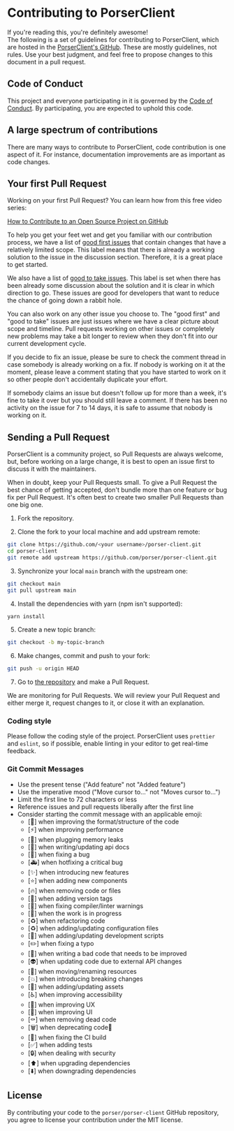 # Contributing to PorserClient

If you're reading this, you're definitely awesome!
<br />
The following is a set of guidelines for contributing to PorserClient, which are hosted in the [PorserClient's GitHub](https://github.com/porser/porser-client). These are mostly guidelines, not rules. Use your best judgment, and feel free to propose changes to this document in a pull request.

## Code of Conduct

This project and everyone participating in it is governed by the [Code of Conduct](https://github.com/porser/porser-client/blob/main/CODE_OF_CONDUCT.md). By participating, you are expected to uphold this code.

## A large spectrum of contributions

There are many ways to contribute to PorserClient, code contribution is one aspect of it. For instance, documentation improvements are as important as code changes.

## Your first Pull Request

Working on your first Pull Request? You can learn how from this free video series:

[How to Contribute to an Open Source Project on GitHub](https://egghead.io/courses/how-to-contribute-to-an-open-source-project-on-github)

To help you get your feet wet and get you familiar with our contribution process, we have a list of [good first issues](https://github.com/porser/porser-client/issues?q=is:open+is:issue+label:"good+first+issue") that contain changes that have a relatively limited scope. This label means that there is already a working solution to the issue in the discussion section. Therefore, it is a great place to get started.

We also have a list of [good to take issues](https://github.com/porser/porser-client/issues?q=is:open+is:issue+label:"good+to+take"). This label is set when there has been already some discussion about the solution and it is clear in which direction to go. These issues are good for developers that want to reduce the chance of going down a rabbit hole.

You can also work on any other issue you choose to.
The "good first" and "good to take" issues are just issues where we have a clear picture about scope and timeline.
Pull requests working on other issues or completely new problems may take a bit longer to review when they don't fit into our current development cycle.

If you decide to fix an issue, please be sure to check the comment thread in case somebody is already working on a fix. If nobody is working on it at the moment, please leave a comment stating that you have started to work on it so other people don't accidentally duplicate your effort.

If somebody claims an issue but doesn't follow up for more than a week, it's fine to take it over but you should still leave a comment.
If there has been no activity on the issue for 7 to 14 days, it is safe to assume that nobody is working on it.

## Sending a Pull Request

PorserClient is a community project, so Pull Requests are always welcome, but, before working on a large change, it is best to open an issue first to discuss it with the maintainers.

When in doubt, keep your Pull Requests small. To give a Pull Request the best chance of getting accepted, don't bundle more than one feature or bug fix per Pull Request. It's often best to create two smaller Pull Requests than one big one.

1. Fork the repository.

2. Clone the fork to your local machine and add upstream remote:

```sh
git clone https://github.com/<your username>/porser-client.git
cd porser-client
git remote add upstream https://github.com/porser/porser-client.git
```

3. Synchronize your local `main` branch with the upstream one:

```sh
git checkout main
git pull upstream main
```

4. Install the dependencies with yarn (npm isn't supported):

```sh
yarn install
```

5. Create a new topic branch:

```sh
git checkout -b my-topic-branch
```

6. Make changes, commit and push to your fork:

```sh
git push -u origin HEAD
```

7. Go to [the repository](https://github.com/porser/porser-client) and make a Pull Request.

We are monitoring for Pull Requests. We will review your Pull Request and either merge it, request changes to it, or close it with an explanation.

### Coding style

Please follow the coding style of the project. PorserClient uses `prettier` and `eslint`, so if possible, enable linting in your editor to get real-time feedback.

### Git Commit Messages

- Use the present tense ("Add feature" not "Added feature")
- Use the imperative mood ("Move cursor to..." not "Moves cursor to...")
- Limit the first line to 72 characters or less
- Reference issues and pull requests liberally after the first line
- Consider starting the commit message with an applicable emoji:
  - [:art:] when improving the format/structure of the code
  - [:zap:] when improving performance
  - [:non-potable_water:] when plugging memory leaks
  - [:memo:] when writing/updating api docs
  - [:bug:] when fixing a bug
  - [:ambulance:] when hotfixing a critical bug
  - [:sparkles:] when introducing new features
  - [:star:] when adding new components
  - [:fire:] when removing code or files
  - [:bookmark:] when adding version tags
  - [:rotating_light:] when fixing compiler/linter warnings
  - [:construction:] when the work is in progress
  - [:recycle:] when refactoring code
  - [:recycle:] when adding/updating configuration files
  - [:hammer:] when adding/updating development scripts
  - [:pencil2:] when fixing a typo
  - [:poop:] when writing a bad code that needs to be improved
  - [:alien:] when updating code due to external API changes
  - [:truck:] when moving/renaming resources
  - [:boom:] when introducing breaking changes
  - [:bento:] when adding/updating assets
  - [:wheelchair:] when improving accessibility
  - [:children_crossing:] when improving UX
  - [:lipstick:] when improving UI
  - [:coffin:] when removing dead code
  - [:wastebasket:] when deprecating code🤺
  - [:green_heart:] when fixing the CI build
  - [:white_check_mark:] when adding tests
  - [:lock:] when dealing with security
  - [:arrow_up:] when upgrading dependencies
  - [:arrow_down:] when downgrading dependencies

## License

By contributing your code to the `porser/porser-client` GitHub repository, you agree to license your contribution under the MIT license.

